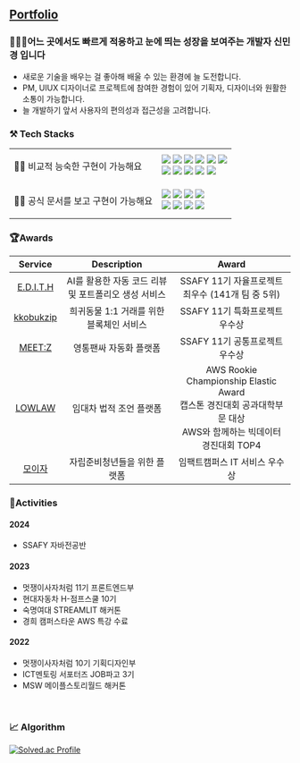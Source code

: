 ## [Portfolio](https://gwenportfolio.notion.site/Shin-MinGyoung-bf1c9b43294a471386733835a9beccd9)

### 🙋🏻‍♀️어느 곳에서도 빠르게 적응하고 눈에 띄는 성장을 보여주는 개발자 신민경 입니다 
* 새로운 기술을 배우는 걸 좋아해 배울 수 있는 환경에 늘 도전합니다.
* PM, UIUX 디자이너로 프로젝트에 참여한 경험이 있어 기획자, 디자이너와 원활한 소통이 가능합니다.
* 늘 개발하기 앞서 사용자의 편의성과 접근성을 고려합니다.


<div align="left">
<h3>⚒️ Tech Stacks</h3>

<table>
  <tr>
    <td><p>👩‍💻 비교적 능숙한 구현이 가능해요</p></td>
    <td>
      <img src="https://img.shields.io/badge/Vue.js-4FC08D?style=flat-square&logo=Vue.js&logoColor=white" />
      <img src="https://img.shields.io/badge/react-61DAFB?style=flat-square&logo=react&logoColor=white" />
      <img src="https://img.shields.io/badge/JavaScript-F7DF1E?style=flat-square&logo=JavaScript&logoColor=white" />
      <img src="https://img.shields.io/badge/HTML5-E34F26?style=flat-square&logo=HTML5&logoColor=white" />
      <img src="https://img.shields.io/badge/CSS3-1572B6?style=flat-square&logo=CSS3&logoColor=white" />
      <img src="https://img.shields.io/badge/Figma-F24E1E?style=flat-square&logo=Figma&logoColor=white" />
      <br>
      <img src="https://img.shields.io/badge/Java-007396?style=flat-square&logo=Java&logoColor=white" />
      <img src="https://img.shields.io/badge/Spring-6DB33F?style=flat-square&logo=Spring&logoColor=white" />
      <img src="https://img.shields.io/badge/SpringBoot-6DB33F?style=flat-square&logo=SpringBoot&logoColor=white" />
      <img src="https://img.shields.io/badge/MySQL-4479A1?style=flat-square&logo=MySQL&logoColor=white" />
      <img src="https://img.shields.io/badge/git-F05033.svg?style=flat-square&logo=git&logoColor=white" />
    </td>
  </tr>
  <tr>
    <td><p>👩‍💻 공식 문서를 보고 구현이 가능해요</p></td>
    <td>
      <img src="https://img.shields.io/badge/amazonec2-FF9900?style=flat-square&logo=amazonec2&logoColor=white" />
      <img src="https://img.shields.io/badge/docker-2496ED?style=flat-square&logo=docker&logoColor=white" />
      <img src="https://img.shields.io/badge/jenkins-D24939?style=flat-square&logo=jenkins&logoColor=white" />
      <img src="https://img.shields.io/badge/redis-FF4438?style=flat-square&logo=redis&logoColor=white" />
      <br>
      <img src="https://img.shields.io/badge/Elasticsearch-005571?style=flat-square&logo=Elasticsearch&logoColor=white" />
      <img src="https://img.shields.io/badge/Kibana-005571?style=flat-square&logo=Kibana&logoColor=white" />
      <img src="https://img.shields.io/badge/Streamlit-FF4B4B?style=flat-square&logo=Streamlit&logoColor=white" />
      <img src="https://img.shields.io/badge/AwsLambda-FF9900?style=flat-square&logo=AwsLambda&logoColor=white" />
    </td>
  </tr>
</table>
</div>

### 🏆Awards
| Service | Description | Award |
|:--:|:--:|:--:|
| [E.D.I.T.H](https://github.com/minggwen/MEET-Z) | AI를 활용한 자동 코드 리뷰 및 포트폴리오 생성 서비스 | SSAFY 11기 자율프로젝트 최우수 (141개 팀 중 5위) |
| [kkobukzip](https://github.com/minggwen/MEET-Z) | 희귀동물 1:1 거래를 위한 블록체인 서비스 | SSAFY 11기 특화프로젝트 우수상 |
| [MEET:Z](https://github.com/minggwen/MEET-Z) | 영통팬싸 자동화 플랫폼 | SSAFY 11기 공통프로젝트 우수상 |
| [LOWLAW](https://github.com/minggwen/LOWLAW_WEB) | 임대차 법적 조언 플랫폼 | AWS Rookie Championship Elastic Award <br/> 캡스톤 경진대회 공과대학부문 대상<br/>AWS와 함께하는 빅데이터 경진대회 TOP4|
| [모이자](https://github.com/minggwen/moija) | 자립준비청년들을 위한 플랫폼 | 임팩트캠퍼스 IT 서비스 우수상 |


### 🎨Activities
#### 2024
* SSAFY 자바전공반
#### 2023
* 멋쟁이사자처럼 11기 프론트엔드부
* 현대자동차 H-점프스쿨 10기
* 숙명여대 STREAMLIT 해커톤
* 경희 캠퍼스타운 AWS 특강 수료
#### 2022
* 멋쟁이사자처럼 10기 기획디자인부
* ICT멘토링 서포터즈 JOB파고 3기
* MSW 메이플스토리월드 해커톤

<br/>

### 📈 Algorithm

[![Solved.ac Profile](http://mazassumnida.wtf/api/v2/generate_badge?boj=tlsalsrud252)](https://solved.ac/tlsalsrud252/)

